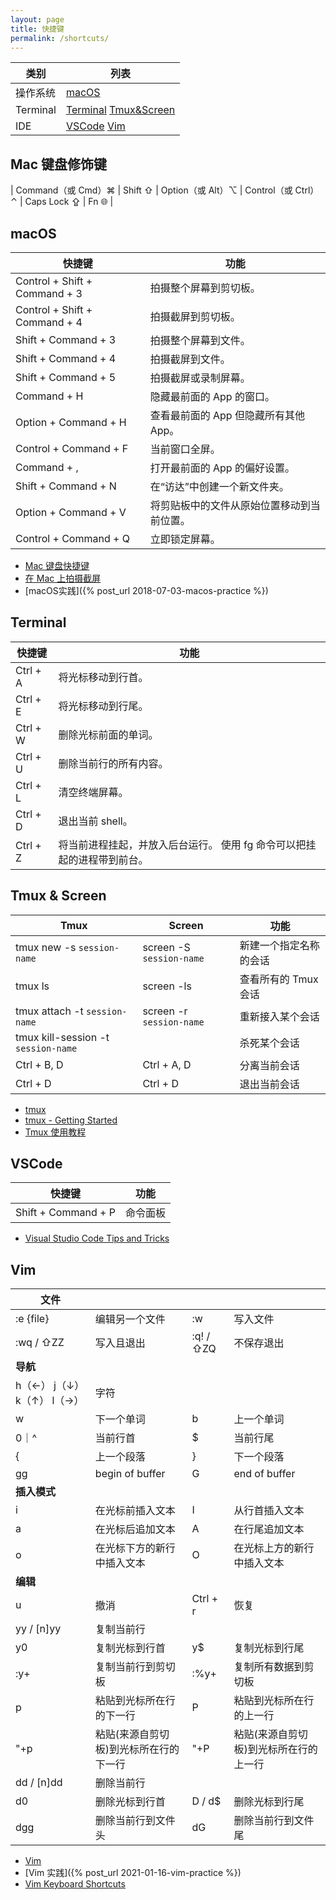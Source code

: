 ```yaml
---
layout: page
title: 快捷键
permalink: /shortcuts/
---
```


| 类别      | 列表 |
| ------   | ---- |
| 操作系统  | [macOS](#macos) |
| Terminal | [Terminal](#terminal) [Tmux&Screen](#tmux--screen) |
| IDE      | [VSCode](#vscode) [Vim](#vim) |


## Mac 键盘修饰键

| Command（或 Cmd）⌘ | Shift ⇧ | Option（或 Alt）⌥ | Control（或 Ctrl）⌃ | Caps Lock ⇪ | Fn 🌐 |


## macOS

| 快捷键 | 功能 |
| ----- | --- |
| Control + Shift + Command + 3 | 拍摄整个屏幕到剪切板。 |
| Control + Shift + Command + 4 | 拍摄截屏到剪切板。 |
| Shift + Command + 3           | 拍摄整个屏幕到文件。 |
| Shift + Command + 4           | 拍摄截屏到文件。 |
| Shift + Command + 5           | 拍摄截屏或录制屏幕。 |
| Command + H                   | 隐藏最前面的 App 的窗口。 |
| Option + Command + H          | 查看最前面的 App 但隐藏所有其他 App。 |
| Control + Command + F         | 当前窗口全屏。 |
| Command + ,                   | 打开最前面的 App 的偏好设置。 |
| Shift + Command + N           | 在“访达”中创建一个新文件夹。 |
| Option + Command + V          | 将剪贴板中的文件从原始位置移动到当前位置。 |
| Control + Command + Q         | 立即锁定屏幕。 |

* [Mac 键盘快捷键](https://support.apple.com/zh-cn/HT201236)
* [在 Mac 上拍摄截屏](https://support.apple.com/zh-cn/HT201361)
* [macOS实践]({% post_url 2018-07-03-macos-practice %})


## Terminal

| 快捷键 | 功能 |
| ----- | --- |
| Ctrl + A | 将光标移动到行首。 |
| Ctrl + E | 将光标移动到行尾。 |
| Ctrl + W | 删除光标前面的单词。 |
| Ctrl + U | 删除当前行的所有内容。 |
| Ctrl + L | 清空终端屏幕。 |
| Ctrl + D | 退出当前 shell。 |
| Ctrl + Z | 将当前进程挂起，并放入后台运行。 使用 fg 命令可以把挂起的进程带到前台。 |


## Tmux & Screen

| Tmux  | Screen | 功能 |
| ----- | ------ | --- |
| tmux new -s ```session-name```          | screen -S ```session-name``` | 新建一个指定名称的会话 |
| tmux ls                                 | screen -ls                   | 查看所有的 Tmux 会话 |
| tmux attach -t ```session-name```       | screen -r ```session-name``` | 重新接入某个会话 |
| tmux kill-session -t ```session-name``` |                              | 杀死某个会话 |     
| Ctrl + B, D                             | Ctrl + A, D                  | 分离当前会话 |
| Ctrl + D                                | Ctrl + D                     | 退出当前会话 |

* [tmux](https://github.com/tmux/tmux)
* [tmux - Getting Started](https://github.com/tmux/tmux/wiki/Getting-Started)
* [Tmux 使用教程](https://www.ruanyifeng.com/blog/2019/10/tmux.html)


## VSCode

| 快捷键 | 功能 |
| ----- | --- |
| Shift + Command + P | 命令面板 |

* [Visual Studio Code Tips and Tricks](https://code.visualstudio.com/docs/getstarted/tips-and-tricks)


## Vim

| **文件**     | | | |
| ---------   | --- | ---- | --- |
| :e {file}   | 编辑另一个文件     | :w          | 写入文件  |
| :wq / ⇧ZZ   | 写入且退出        | :q! / ⇧ZQ   | 不保存退出 |
| **导航**     | | | |
| h（←） j（↓） k（↑） l（→） | 字符    | | |
| w           | 下一个单词        | b           | 上一个单词     |
| 0｜^        | 当前行首          | $           | 当前行尾       |
| {           | 上一个段落        | }           | 下一个段落     |
| gg          | begin of buffer | G           | end of buffer |
| **插入模式** | | | |
| i           | 在光标前插入文本 | I | 从行首插入文本 |
| a           | 在光标后追加文本 | A | 在行尾追加文本 |
| o           | 在光标下方的新行中插入文本 | O | 在光标上方的新行中插入文本 |
| **编辑**     | | | |
| u           | 撤消                              | Ctrl + r       | 恢复 |
| yy / [n]yy  | 复制当前行                         | | |
| y0          | 复制光标到行首                      | y$             | 复制光标到行尾 |
| :y+         | 复制当前行到剪切板                  | :%y+           | 复制所有数据到剪切板                |
| p           | 粘贴到光标所在行的下一行             | P              | 粘贴到光标所在行的上一行             |
| "+p         | 粘贴(来源自剪切板)到光标所在行的下一行 | "+P            | 粘贴(来源自剪切板)到光标所在行的上一行 |
| dd / [n]dd  | 删除当前行                         | | |
| d0          | 删除光标到行首                     | D / d$         | 删除光标到行尾                     |
| dgg         | 删除当前行到文件头                  | dG             | 删除当前行到文件尾                  |

* [Vim](https://www.vim.org)
* [Vim 实践]({% post_url 2021-01-16-vim-practice %})
* [Vim Keyboard Shortcuts](https://scaron.info/blog/vim-keyboard-shortcuts.html)

